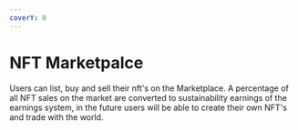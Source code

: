 ```yaml
---
coverY: 0
---
```


# NFT Marketpalce

Users can list, buy and sell their nft's on the Marketplace. A percentage of all NFT sales on the market are converted to sustainability earnings of the earnings system, in the future users will be able to create their own NFT's and trade with the world.
